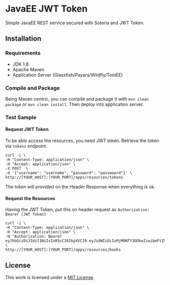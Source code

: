 # JavaEE JWT Token
Simple JavaEE REST service secured with Soteria and JWT Token.

## Installation

### Requirements
* JDK 1.8
* Apache Maven
* Application Server (Glassfish/Payara/Wildfly/TomEE)

### Compile and Package

Being Maven centric, you can compile and package it with `mvn clean package` or `mvn clean install`.
Then deploy into application server.

### Test Sample

#### Request JWT Token
To be able access the resources, you need JWT token. Retrieve the token via `tokens` endpoint.

```
curl -i \
-H "Content-Type: application/json" \
-H "Accept: application/json" \
-X POST  \
-d '{"username": "username", "password": "passwowrd"}' \
http://[YOUR_HOST]:[YOUR_PORT]/apps/resources/tokens
```

The token will provided on the Header Response when everything is ok.

#### Request the Resources
Having the JWT Token, put this on header request as `Authorization: Bearer [JWT Token]`

```
curl -i \
-H "Content-Type: application/json" \
-H "Accept: application/json" \
-H "Authorization: Bearer eyJhbGciOiJIUzI1NiIsInR5cCI6IkpXVCJ9.eyJzdWIiOiIxMjM0NTY3ODkwIiwibmFtZSI6IkpvaG4gRG9lIiwiYWRtaW4iOnRydWV9.TJVA95OrM7E2cBab30RMHrHDcEfxjoYZgeFONFh7HgQ" \
http://[YOUR_HOST]:[YOUR_PORT]/apps/resources/books
```

## License
This work is licensed under a [MIT License](https://choosealicense.com/licenses/mit/).